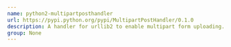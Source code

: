 ```yaml
---
name: python2-multipartposthandler
url: https://pypi.python.org/pypi/MultipartPostHandler/0.1.0
description: A handler for urllib2 to enable multipart form uploading.
group: None
---
```

